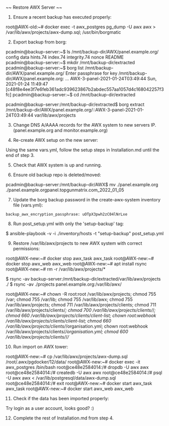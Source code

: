 
~~ Restore AWX Server ~~

1) Ensure a recent backup has executed properly:

root@AWX-old:~# docker exec -t awx_postgres pg_dump -U awx awx > /var/lib/awx/projects/awx-dump.sql; /usr/bin/borgmatic


2) Export backup from borg:

pcadmin@backup-server:~$ ls /mnt/backup-dir/AWX/panel.example.org/
config  data  hints.74  index.74  integrity.74  nonce  README
pcadmin@backup-server:~$ mkdir /mnt/backup-dir/extracted
pcadmin@backup-server:~$ borg list /mnt/backup-dir/AWX/panel.example.org/
Enter passphrase for key /mnt/backup-dir/AWX/panel.example.org: 
...
AWX-3-panel-2021-01-24T03:49:44      Sun, 2021-01-24 11:49:47 [c48f8e4ee3f7e6feb361adc939623867b2abdec557aa1057d4c168042257f3fc]
pcadmin@backup-server:~$ cd /mnt/backup-dir/extracted

pcadmin@backup-server:/mnt/backup-dir/extracted$ borg extract /mnt/backup-dir/AWX/panel.example.org/::AWX-3-panel-2021-01-24T03:49:44 var/lib/awx/projects


3) Change DNS A/AAAA records for the AWX system to new servers IP. (panel.example.org and monitor.example.org)


4) Re-create AWX setup on the new server:

Using the same vars.yml, follow the setup steps in Installation.md until the end of step 3.


5) Check that AWX system is up and running.


6) Ensure old backup repo is deleted/moved:

pcadmin@backup-server:/mnt/backup-dir/AWX$ mv ./panel.example.org ./panel.example.orgpanel.topgunmatrix.com_2022_01_05


7) Update the borg backup password in the create-awx-system inventory file (vars.yml):

`backup_awx_encryption_passphrase: uOTpX3pwh2zC04lNrLxe`


8) Run post_setup.yml with only the 'setup-backup' tag:

$ ansible-playbook -v -i ./inventory/hosts -t "setup-backup" post_setup.yml


9) Restore /var/lib/awx/projects to new AWX system with correct permissions:

root@AWX-new:~# docker stop awx_task
awx_task
root@AWX-new:~# docker stop awx_web
awx_web
root@AWX-new:~# apt install rsync
root@AWX-new:~# rm -r /var/lib/awx/projects/*

$ rsync -av backup-server:/mnt/backup-dir/extracted/var/lib/awx/projects ./
$ rsync -av ./projects panel.example.org:/var/lib/awx/

root@AWX-new:~# chown -R root:root /var/lib/awx/projects;
chmod 755 /var;
chmod 755 /var/lib;
chmod 755 /var/lib/awx;
chmod 755 /var/lib/awx/projects;
chmod 711 /var/lib/awx/projects/clients;
chmod 711 /var/lib/awx/projects/clients/*;
chmod 700 /var/lib/awx/projects/clients/*/*;
chmod 660 /var/lib/awx/projects/clients/client-list;
chown root:webhook /var/lib/awx/projects/clients/client-list;
chmod 660 /var/lib/awx/projects/clients/*/organisation.yml;
chown root:webhook /var/lib/awx/projects/clients/*/organisation.yml;
chmod 600 /var/lib/awx/projects/clients/*/*/*


10) Run import on AWX tower:

root@AWX-new:~# cp /var/lib/awx/projects/awx-dump.sql /root/.awx/pgdocker/12/data/
root@AWX-new:~# docker exec -it awx_postgres /bin/bash
root@ce48e2584014:/# dropdb -U awx awx
root@ce48e2584014:/# createdb -U awx awx
root@ce48e2584014:/# psql -U awx awx < /var/lib/postgresql/data/awx-dump.sql
root@ce48e2584014:/# exit
root@AWX-new:~# docker start awx_task
awx_task
root@AWX-new:~# docker start awx_web
awx_web


11) Check if the data has been imported properly:

Try login as a user account, looks good? :)


12) Complete the rest of Installation.md from step 4.
